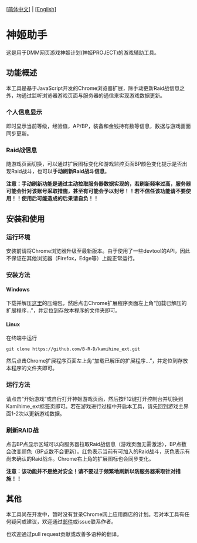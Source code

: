 [[简体中文]](https://github.com/B-R-D/kamihime_ext/blob/master/README-zh-CN.md) | [[English]](https://github.com/B-R-D/kamihime_ext/blob/master/README.md)

# 神姬助手
这是用于DMM网页游戏神姬计划(神姫PROJECT)的游戏辅助工具。

## 功能概述
本工具是基于JavaScript开发的Chrome浏览器扩展，除手动更新Raid战信息之外，均通过监听浏览器游戏页面与服务器的通信来实现游戏数据更新。
### 个人信息显示
即时显示当前等级，经验值，AP/BP，装备和金钱持有数等信息，数据与游戏画面同步更新。
### Raid战信息
随游戏页面切换，可以通过扩展图标变化和游戏监控页面BP颜色变化提示是否出现Raid战斗，也可以**手动刷新Raid战斗信息**。

**注意：手动刷新功能是通过主动拉取服务器数据实现的，若刷新频率过高，服务器可能会针对该账号采取措施，甚至有可能会予以封号！！若不信任该功能请不要使用！！使用后可能造成的后果请自负！！**

## 安装和使用

### 运行环境
安装前请将Chrome浏览器升级至最新版本。由于使用了一些devtool的API，因此不保证在其他浏览器（Firefox，Edge等）上能正常运行。
### 安装方法
#### Windows
下载并解压[这里](https://github.com/B-R-D/kamihime_ext/releases)的压缩包，然后点击Chrome扩展程序页面左上角“加载已解压的扩展程序...”，并定位到存放本程序的文件夹即可。
#### Linux
在终端中运行
```shell
git clone https://github.com/B-R-D/kamihime_ext.git
```
然后点击Chrome扩展程序页面左上角“加载已解压的扩展程序...”，并定位到存放本程序的文件夹即可。
### 运行方法
请点击“开始游戏”或自行打开神姬游戏页面，然后按F12键打开控制台并切换到Kamihime_ext标签页即可。若在游戏进行过程中开启本工具，请先回到游戏主界面1-2次以更新游戏数据。
### 刷新RAID战
点击BP点显示区域可以向服务器拉取Raid战信息（游戏页面无需激活），BP点数会改变颜色（BP点数不会更新）。红色表示当前有可加入的Raid战斗，灰色表示有尚未确认的Raid战斗。Chrome右上角的扩展图标也会同步变化。

**注意：该功能并不是绝对安全！请不要过于频繁地刷新以防服务器采取针对措施！！**

## 其他
本工具尚在开发中，暂时没有登录Chrome网上应用商店的计划。若对本工具有任何疑问或建议，欢迎通过[邮件](mailto:xingxuanma@gmail.com)或issue联系作者。

也欢迎通过pull request贡献或改善多语种的翻译。
